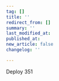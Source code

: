 ```yaml
---
tag: []
title: ''
redirect_from: []
summary: ''
last_modified_at: 
published_at: 
new_article: false
changelog: ''

---
```

Deploy 351